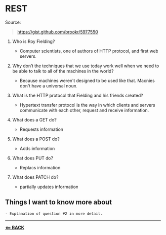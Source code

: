 # REST

Source:

> https://gist.github.com/brookr/5977550

1. Who is Roy Fielding?
   - Computer scientists, one of authors of HTTP protocol, and first web servers.
2. Why don’t the techniques that we use today work well when we need to be able to talk to all of the machines in the world?
   - Because machines weren't designed to be used like that. Macnies don't have a universal noun.
3. What is the HTTP protocol that Fielding and his friends created?

    - Hypertext transfer protocol is the way in which clients and servers communicate with each other, request and receive information.

4. What does a GET do?

    - Requests information

5. What does a POST do?
    - Adds information
6. What does PUT do?
    - Replacs information
7. What does PATCH do?
    - partially updates information

## Things I want to know more about

    - Explanation of question #2 in more detail.

------

[**<== BACK**](301-toc.md)

